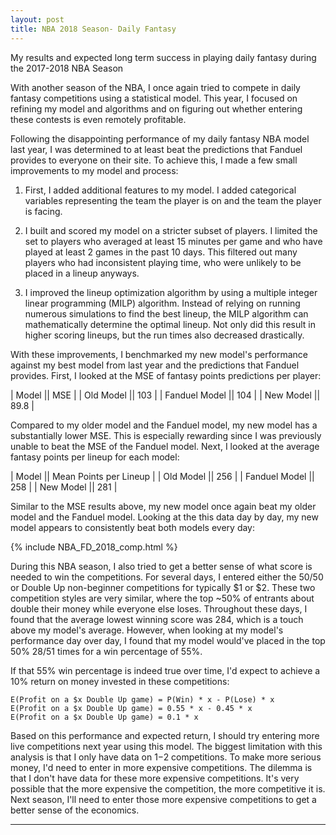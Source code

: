 ```yaml
---
layout: post
title: NBA 2018 Season- Daily Fantasy
---
```


My results and expected long term success in playing daily fantasy during the 2017-2018 NBA Season

With another season of the NBA, I once again tried to compete in daily fantasy competitions using a statistical model.  This year, I focused on refining my model and algorithms and on figuring out whether entering these contests is even remotely profitable.  

Following the disappointing performance of my daily fantasy NBA model last year, I was determined to at least beat the predictions that Fanduel provides to everyone on their site.  To achieve this, I made a few small improvements to my model and process:

1. First, I added additional features to my model.  I added categorical variables representing the team the player is on and the  team the player is facing.

2. I built and scored my model on a stricter subset of players.  I limited the set to players who averaged at least 15 minutes per game and who have played at least 2 games in the past 10 days.  This filtered out many players who had inconsistent playing time, who were unlikely to be placed in a lineup anyways.  

3. I improved the lineup optimization algorithm by using a multiple integer linear programming (MILP) algorithm.  Instead of relying on running numerous simulations to find the best lineup, the MILP algorithm can mathematically determine the optimal lineup.  Not only did this result in higher scoring lineups, but the run times also decreased drastically.

With these improvements, I benchmarked my new model's performance against my best model from last year and the predictions that Fanduel provides.  First, I looked at the MSE of fantasy points predictions per player:

| Model || MSE |
| Old Model || 103 |
| Fanduel Model || 104 |
| New Model || 89.8 |

Compared to my older model and the Fanduel model, my new model has a substantially lower MSE.  This is especially rewarding since I was previously unable to beat the MSE of the Fanduel model.  Next, I looked at the average fantasy points per lineup for each model:

| Model || Mean Points per Lineup |
| Old Model || 256 |
| Fanduel Model || 258 |
| New Model || 281 |

Similar to the MSE results above, my new model once again beat my older model and the Fanduel model.  Looking at the this data day by day, my new model appears to consistently beat both models every day:

{% include NBA_FD_2018_comp.html %}

During this NBA season, I also tried to get a better sense of what score is needed to win the competitions.  For several days, I entered either the 50/50 or Double Up non-beginner competitions for typically $1 or $2.  These two competition styles are very similar, where the top ~50% of entrants about double their money while everyone else loses.  Throughout these days, I found that the average lowest winning score was 284, which is a touch above my model's average.  However, when looking at my model's performance day over day, I found that my model would've placed in the top 50% 28/51 times for a win percentage of 55%.  

If that 55% win percentage is indeed true over time, I'd expect to achieve a 10% return on money invested in these competitions:

~~~~
E(Profit on a $x Double Up game) = P(Win) * x - P(Lose) * x
E(Profit on a $x Double Up game) = 0.55 * x - 0.45 * x
E(Profit on a $x Double Up game) = 0.1 * x
~~~~

Based on this performance and expected return, I should try entering more live competitions next year using this model.  The biggest limitation with this analysis is that I only have data on $1-$2 competitions.  To make more serious money, I'd need to enter in more expensive competitions.  The dilemma is that I don't have data for these more expensive competitions.  It's very possible that the more expensive the competition, the more competitive it is.   Next season, I'll need to enter those more expensive competitions to get a better sense of the economics.
****
